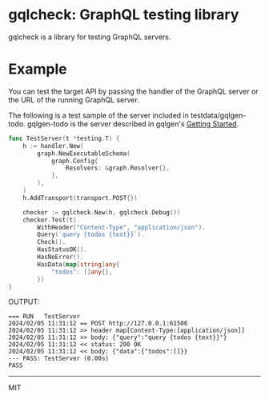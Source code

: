 gqlcheck: GraphQL testing library
===

gqlcheck is a library for testing GraphQL servers.   


# Example

You can test the target API by passing the handler of the GraphQL server or the URL of the running GraphQL server.

The following is a test sample of the server included in testdata/gqlgen-todo. gqlgen-todo is the server described in gqlgen's [Getting Started](https://gqlgen.com/getting-started/).

```go
func TestServer(t *testing.T) {
	h := handler.New(
		graph.NewExecutableSchema(
			graph.Config{
				Resolvers: &graph.Resolver{},
			},
		),
	)
	h.AddTransport(transport.POST{})

	checker := gqlcheck.New(h, gqlcheck.Debug())
	checker.Test(t).
		WithHeader("Content-Type", "application/json").
		Query(`query {todos {text}}`).
		Check().
		HasStatusOK().
		HasNoError().
		HasData(map[string]any{
			"todos": []any{},
		})
}
```

OUTPUT:
```console
=== RUN   TestServer
2024/02/05 11:31:12 == POST http://127.0.0.1:61506
2024/02/05 11:31:12 >> header map[Content-Type:[application/json]]
2024/02/05 11:31:12 >> body: {"query":"query {todos {text}}"}
2024/02/05 11:31:12 << status: 200 OK
2024/02/05 11:31:12 << body: {"data":{"todos":[]}}
--- PASS: TestServer (0.00s)
PASS
```

---

MIT